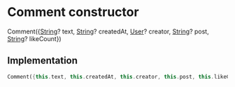 


# Comment constructor







Comment({[String](https://api.flutter.dev/flutter/dart-core/String-class.html)? text, [String](https://api.flutter.dev/flutter/dart-core/String-class.html)? createdAt, [User](../../models_user_user_info/User-class.md)? creator, [String](https://api.flutter.dev/flutter/dart-core/String-class.html)? post, [String](https://api.flutter.dev/flutter/dart-core/String-class.html)? likeCount})





## Implementation

```dart
Comment({this.text, this.createdAt, this.creator, this.post, this.likeCount});
```







